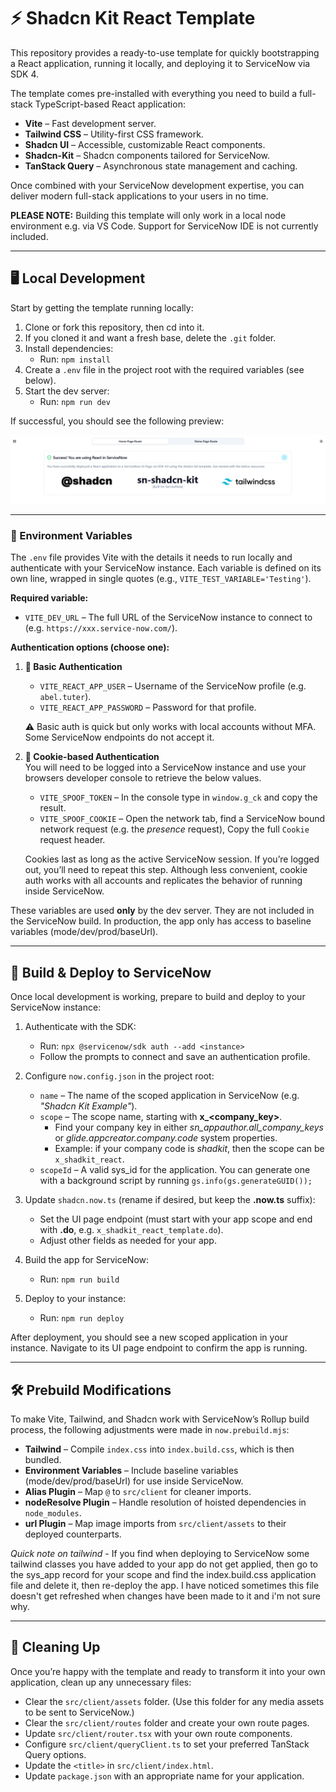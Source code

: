 # ⚡ Shadcn Kit React Template

This repository provides a ready-to-use template for quickly bootstrapping a React application, running it locally, and deploying it to ServiceNow via SDK 4.

The template comes pre-installed with everything you need to build a full-stack TypeScript-based React application:

- **Vite** – Fast development server.
- **Tailwind CSS** – Utility-first CSS framework.  
- **Shadcn UI** – Accessible, customizable React components.  
- **Shadcn-Kit** – Shadcn components tailored for ServiceNow.  
- **TanStack Query** – Asynchronous state management and caching.  

Once combined with your ServiceNow development expertise, you can deliver modern full-stack applications to your users in no time.

**PLEASE NOTE:** Building this template will only work in a local node environment e.g. via VS Code. Support for ServiceNow IDE is not currently included.

---

## 🖥️ Local Development

Start by getting the template running locally:

1. Clone or fork this repository, then cd into it.
2. If you cloned it and want a fresh base, delete the `.git` folder.  
3. Install dependencies:  
   - Run: `npm install`  
4. Create a `.env` file in the project root with the required variables (see below).  
5. Start the dev server:  
   - Run: `npm run dev`

If successful, you should see the following preview:

![shad-kit template preview](/src/client/assets/preview/shad-kit-template.png)

---

### 🔑 Environment Variables

The `.env` file provides Vite with the details it needs to run locally and authenticate with your ServiceNow instance. Each variable is defined on its own line, wrapped in single quotes (e.g., `VITE_TEST_VARIABLE='Testing'`).

**Required variable:**
- `VITE_DEV_URL` – The full URL of the ServiceNow instance to connect to (e.g. `https://xxx.service-now.com/`).

**Authentication options (choose one):**
1. **🔐 Basic Authentication**  
   - `VITE_REACT_APP_USER` – Username of the ServiceNow profile (e.g. `abel.tuter`).  
   - `VITE_REACT_APP_PASSWORD` – Password for that profile.  

   ⚠️ Basic auth is quick but only works with local accounts without MFA. Some ServiceNow endpoints do not accept it.

2. **🍪 Cookie-based Authentication**  
You will need to be logged into a ServiceNow instance and use your browsers developer console to retrieve the below values.
   - `VITE_SPOOF_TOKEN` – In the console type in `window.g_ck` and copy the result.  
   - `VITE_SPOOF_COOKIE` – Open the network tab, find a ServiceNow bound network request (e.g. the *presence* request), Copy the full `Cookie` request header.  

   Cookies last as long as the active ServiceNow session. If you’re logged out, you’ll need to repeat this step. Although less convenient, cookie auth works with all accounts and replicates the behavior of running inside ServiceNow.

These variables are used **only** by the dev server. They are not included in the ServiceNow build. In production, the app only has access to baseline variables (mode/dev/prod/baseUrl).

---

## 🚀 Build & Deploy to ServiceNow
Once local development is working, prepare to build and deploy to your ServiceNow instance:

1. Authenticate with the SDK:  
   - Run: `npx @servicenow/sdk auth --add <instance>`  
   - Follow the prompts to connect and save an authentication profile.

2. Configure `now.config.json` in the project root:  
   - `name` – The name of the scoped application in ServiceNow (e.g. *"Shadcn Kit Example"*).  
   - `scope` – The scope name, starting with **x_<company_key>**.  
     - Find your company key in either *sn_appauthor.all_company_keys* or *glide.appcreator.company.code* system properties.  
     - Example: if your company code is *shadkit*, then the scope can be `x_shadkit_react`.  
   - `scopeId` – A valid sys_id for the application. You can generate one with a background script by running `gs.info(gs.generateGUID());`

3. Update `shadcn.now.ts` (rename if desired, but keep the **.now.ts** suffix):  
   - Set the UI page endpoint (must start with your app scope and end with **.do**, e.g. `x_shadkit_react_template.do`).  
   - Adjust other fields as needed for your app.

4. Build the app for ServiceNow:  
   - Run: `npm run build`

5. Deploy to your instance:  
   - Run: `npm run deploy`

After deployment, you should see a new scoped application in your instance. Navigate to its UI page endpoint to confirm the app is running.

---

## 🛠️ Prebuild Modifications

To make Vite, Tailwind, and Shadcn work with ServiceNow’s Rollup build process, the following adjustments were made in `now.prebuild.mjs`:

- **Tailwind** – Compile `index.css` into `index.build.css`, which is then bundled.  
- **Environment Variables** – Include baseline variables (mode/dev/prod/baseUrl) for use inside ServiceNow.  
- **Alias Plugin** – Map `@` to `src/client` for cleaner imports.  
- **nodeResolve Plugin** – Handle resolution of hoisted dependencies in `node_modules`.  
- **url Plugin** – Map image imports from `src/client/assets` to their deployed counterparts.

*Quick note on tailwind* - If you find when deploying to ServiceNow some tailwind classes you have added to your app do not get applied, then go to the sys_app record for your scope and find the index.build.css application file and delete it, then re-deploy the app. I have noticed sometimes this file doesn't get refreshed when changes have been made to it and i'm not sure why.

---

## 🧹 Cleaning Up
Once you’re happy with the template and ready to transform it into your own application, clean up any unnecessary files:
- Clear the `src/client/assets` folder. (Use this folder for any media assets to be sent to ServiceNow.)  
- Clear the `src/client/routes` folder and create your own route pages.  
- Update `src/client/router.tsx` with your own route components.  
- Configure `src/client/queryClient.ts` to set your preferred TanStack Query options.  
- Update the `<title>` in `src/client/index.html`.  
- Update `package.json` with an appropriate name for your application.
